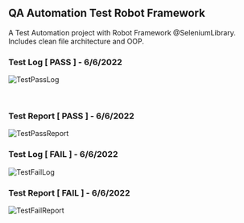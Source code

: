 ﻿## QA Automation Test Robot Framework
 <p>A Test Automation project with Robot Framework @SeleniumLibrary. Includes clean file architecture and OOP. </p>
 
 ### Test Log [ PASS ] - 6/6/2022

![TestPassLog](https://user-images.githubusercontent.com/61010367/172075926-76ad7ad4-d7ed-4fe1-a022-d3b0367c0b6d.png)

<br/>

### Test Report [ PASS ] - 6/6/2022

![TestPassReport](https://user-images.githubusercontent.com/61010367/172075993-58d01d2c-c71e-42c2-bba9-3021baec351a.png)

### Test Log [ FAIL ] - 6/6/2022

![TestFailLog](https://user-images.githubusercontent.com/61010367/172076053-719a0dd2-8806-4044-a6fb-2d8bfd96db66.png)


### Test Report [ FAIL ] - 6/6/2022

![TestFailReport](https://user-images.githubusercontent.com/61010367/172076097-a598a0f7-94c7-45d9-9533-d8ebd9d629b9.png)

